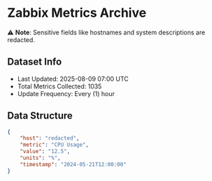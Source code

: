 # Zabbix Metrics Archive

⚠️ **Note**: Sensitive fields like hostnames and system descriptions are redacted.

## Dataset Info
- Last Updated: 2025-08-09 07:00 UTC
- Total Metrics Collected: 1035
- Update Frequency: Every (1) hour

## Data Structure
```json
{
    "host": "redacted",
    "metric": "CPU Usage",
    "value": "12.5",
    "units": "%",
    "timestamp": "2024-05-21T12:00:00"
}
```
